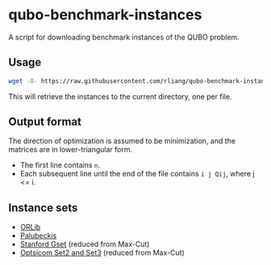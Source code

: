 # qubo-benchmark-instances
A script for downloading benchmark instances of the QUBO problem.

## Usage

```sh
wget -O- https://raw.githubusercontent.com/rliang/qubo-benchmark-instances/main/get.py | python3 --
```

This will retrieve the instances to the current directory,
one per file.

## Output format

The direction of optimization is assumed to be minimization,
and the matrices are in lower-triangular form.

* The first line contains `n`.
* Each subsequent line until the end of the file contains `i j Qij`, where j <= i.

## Instance sets

* [ORLib](http://people.brunel.ac.uk/~mastjjb/jeb/orlib/files)
* [Palubeckis](https://www.personalas.ktu.lt/~ginpalu)
* [Stanford Gset](https://web.stanford.edu/~yyye/yyye/Gset) (reduced from Max-Cut)
* [Optsicom Set2 and Set3](http://grafo.etsii.urjc.es/optsicom/maxcut) (reduced from Max-Cut)
